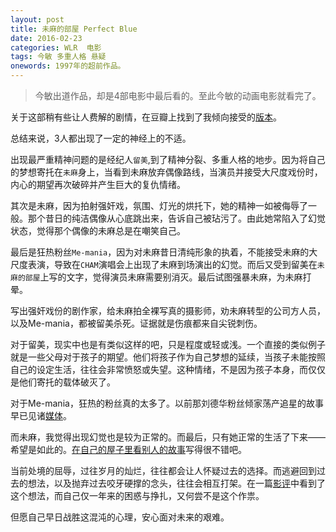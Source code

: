 ```yaml
---
layout: post
title: 未麻的部屋 Perfect Blue
date: 2016-02-23
categories: WLR  电影
tags: 今敏 多重人格 悬疑
onewords: 1997年的超前作品。
---
```

> 今敏出道作品，却是4部电影中最后看的。至此今敏的动画电影就看完了。


关于这部稍有些让人费解的剧情，在豆瓣上找到了我倾向接受的[版本](http://movie.douban.com/review/5219279/)。

总结来说，3人都出现了一定的神经上的不适。

出现最严重精神问题的是经纪人`留美`,到了精神分裂、多重人格的地步。因为将自己的梦想寄托在`未麻`身上，当看到未麻放弃偶像路线，当演员并接受大尺度戏份时，内心的期望再次破碎并产生巨大的复仇情绪。

其次是未麻，因为拍射强奸戏，氛围、灯光的烘托下，她的精神一如被侮辱了一般。那个昔日的纯洁偶像从心底跳出来，告诉自己被玷污了。由此她常陷入了幻觉状态，觉得那个偶像的未麻总是在嘲笑自己。

最后是狂热粉丝`Me-mania`，因为对未麻昔日清纯形象的执着，不能接受未麻的大尺度表演，导致在`CHAM`演唱会上出现了未麻到场演出的幻觉。而后又受到留美在`未麻的部屋`上写的文字，觉得演员未麻需要别消灭。最后试图强暴未麻，为未麻打晕。

写出强奸戏份的剧作家，给未麻拍全裸写真的摄影师，劝未麻转型的公司方人员，以及Me-mania，都被留美杀死。证据就是伤痕都来自尖锐刺伤。

对于留美，现实中也是有类似这样的吧，只是程度或轻或浅。一个直接的类似例子就是一些父母对于孩子的期望。他们将孩子作为自己梦想的延续，当孩子未能按照自己的设定生活，往往会非常愤怒或失望。这种情绪，不是因为孩子本身，而仅仅是他们寄托的载体破灭了。

对于Me-mania，狂热的粉丝真的太多了。以前那刘德华粉丝倾家荡产追星的故事早已见诸[媒体](http://ent.163.com/07/0328/01/3AKS5L7200031H2L.html)。

而未麻，我觉得出现幻觉也是较为正常的。而最后，只有她正常的生活了下来——希望是如此的。[在自己的屋子里看别人的故事](http://movie.douban.com/review/1929856/)写得很不错吧。

当前处境的屈辱，过往岁月的灿烂，往往都会让人怀疑过去的选择。而逃避回到过去的想法，以及抛弃过去咬牙硬撑的念头，往往会相互打架。在一篇[影评](http://movie.douban.com/review/1807250/)中看到了这个想法，而自己仅一年来的困惑与挣扎，又何尝不是这个作祟。

但愿自己早日战胜这混沌的心理，安心面对未来的艰难。



